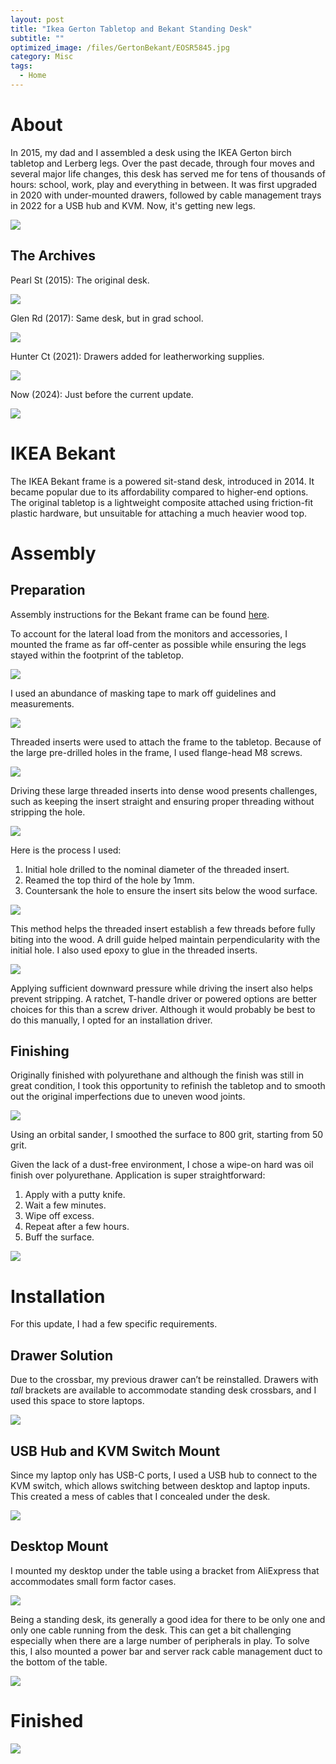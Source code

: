 ```yaml
---
layout: post
title: "Ikea Gerton Tabletop and Bekant Standing Desk"
subtitle: "" 
optimized_image: /files/GertonBekant/EOSR5845.jpg
category: Misc
tags:
  - Home
---
```


# About

In 2015, my dad and I assembled a desk using the IKEA Gerton birch tabletop and Lerberg legs. Over the past decade, through four moves and several major life changes, this desk has served me for tens of thousands of hours: school, work, play and everything in between. It was first upgraded in 2020 with under-mounted drawers, followed by cable management trays in 2022 for a USB hub and KVM. Now, it's getting new legs.

<img src="/files/GertonBekant/EOSR5844.jpg">

## The Archives

Pearl St (2015): The original desk.

<img src="/files/GertonBekant/setup2015-2.jpg">

Glen Rd (2017): Same desk, but in grad school.

<img src="/files/GertonBekant/setup2017.JPG">

Hunter Ct (2021): Drawers added for leatherworking supplies.

<img src="/files/GertonBekant/setup2021-2.jpg">

Now (2024): Just before the current update.

<img src="/files/GertonBekant/setup2024.jpg">


# IKEA Bekant

The IKEA Bekant frame is a powered sit-stand desk, introduced in 2014. It became popular due to its affordability compared to higher-end options. The original tabletop is a lightweight composite attached using friction-fit plastic hardware, but unsuitable for attaching a much heavier wood top.

# Assembly

## Preparation

Assembly instructions for the Bekant frame can be found <a href="/files/GertonBekant/bekant.pdf">here</a>.

To account for the lateral load from the monitors and accessories, I mounted the frame as far off-center as possible while ensuring the legs stayed within the footprint of the tabletop.

<img src="/files/GertonBekant/layout.png">

I used an abundance of masking tape to mark off guidelines and measurements.

<img src="/files/GertonBekant/IMG_20240716_201619.jpg">

Threaded inserts were used to attach the frame to the tabletop. Because of the large pre-drilled holes in the frame, I used flange-head M8 screws.

<img src="/files/GertonBekant/GertonBekant-1.jpg">

Driving these large threaded inserts into dense wood presents challenges, such as keeping the insert straight and ensuring proper threading without stripping the hole.

<img src="/files/GertonBekant/threaded_insert.png">

Here is the process I used:

1. Initial hole drilled to the nominal diameter of the threaded insert.
2. Reamed the top third of the hole by 1mm.
3. Countersank the hole to ensure the insert sits below the wood surface.

<img src="/files/GertonBekant/GertonBekant-4.jpg">

This method helps the threaded insert establish a few threads before fully biting into the wood. A drill guide helped maintain perpendicularity with the initial hole. I also used epoxy to glue in the threaded inserts.

<img src="/files/GertonBekant/GertonBekant-3.jpg">

Applying sufficient downward pressure while driving the insert also helps prevent stripping. A ratchet, T-handle driver or powered options are better choices for this than a screw driver. Although it would probably be best to do this manually, I opted for an installation driver.

## Finishing

Originally finished with polyurethane and although the finish was still in great condition, I took this opportunity to refinish the tabletop and to smooth out the original imperfections due to uneven wood joints.

<img src="/files/GertonBekant/IMG_20240713_154442.jpg">

Using an orbital sander, I smoothed the surface to 800 grit, starting from 50 grit.

Given the lack of a dust-free environment, I chose a wipe-on hard was oil finish over polyurethane. Application is super straightforward:

1. Apply with a putty knife.
2. Wait a few minutes.
3. Wipe off excess.
4. Repeat after a few hours.
5. Buff the surface.

<img src="/files/GertonBekant/IMG_20240721_191930.jpg">

# Installation

For this update, I had a few specific requirements.

## Drawer Solution

Due to the crossbar, my previous drawer can’t be reinstalled. Drawers with _tall_ brackets are available to accommodate standing desk crossbars, and I used this space to store laptops.

<img src="/files/GertonBekant/GertonBekant-7.jpg">

## USB Hub and KVM Switch Mount

Since my laptop only has USB-C ports, I used a USB hub to connect to the KVM switch, which allows switching between desktop and laptop inputs. This created a mess of cables that I concealed under the desk.

<img src="/files/GertonBekant/GertonBekant-8.jpg">

## Desktop Mount

I mounted my desktop under the table using a bracket from AliExpress that accommodates small form factor cases.

<img src="/files/GertonBekant/GertonBekant-6.jpg">

Being a standing desk, its generally a good idea for there to be only one and only one cable running from the desk. This can get a bit challenging especially when there are a large number of peripherals in play. To solve this, I also mounted a power bar and server rack cable management duct to the bottom of the table.

<img src="/files/GertonBekant/GertonBekant-9.jpg">

# Finished

<img src ="/files/GertonBekant/EOSR5845.jpg">